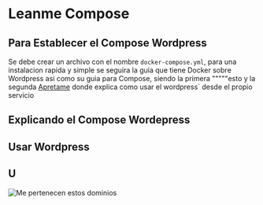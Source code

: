 # Leanme Compose 

## Para Establecer el Compose Wordpress
Se debe crear un archivo con el nombre `docker-compose.yml`, para una instalacion rapida y simple se seguira la guia que tiene Docker sobre Wordpress asi como su guia para Compose, siendo la primera """""esto y la segunda [Apretame](https://github.com/docker/awesome-compose/tree/master/official-documentation-samples/wordpress/) donde explica como usar el wordpress` desde el propio servicio 
## Explicando el Compose Wordepress

## Usar Wordpress

## U





![Me pertenecen estos dominios](./imagenes/tripo.avif)







